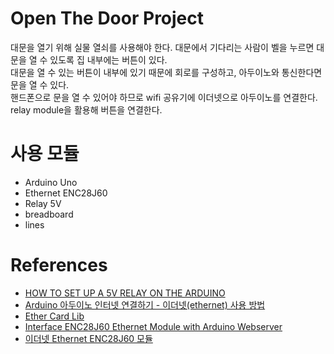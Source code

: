 # Open The Door Project

대문을 열기 위해 실물 열쇠를 사용해야 한다.
대문에서 기다리는 사람이 벨을 누르면 대문을 열 수 있도록 집 내부에는 버튼이 있다.
<br>
대문을 열 수 있는 버튼이 내부에 있기 때문에 회로를 구성하고, 아두이노와 통신한다면 문을 열 수 있다.
<br>
핸드폰으로 문을 열 수 있어야 하므로 wifi 공유기에 이더넷으로 아두이노를 연결한다.
relay module을 활용해 버튼을 연결한다.

# 사용 모듈

- Arduino Uno
- Ethernet ENC28J60
- Relay 5V
- breadboard
- lines

# References

- [HOW TO SET UP A 5V RELAY ON THE ARDUINO](https://www.circuitbasics.com/setting-up-a-5v-relay-on-the-arduino/)
- [Arduino 아두이노 인터넷 연결하기 - 이더넷(ethernet) 사용 방법](https://it-g-house.tistory.com/entry/Arduino-%EC%95%84%EB%91%90%EC%9D%B4%EB%85%B8-%EC%9D%B8%ED%84%B0%EB%84%B7-%EC%97%B0%EA%B2%B0%ED%95%98%EA%B8%B0-%EC%9D%B4%EB%8D%94%EB%84%B7ethernet-%EC%82%AC%EC%9A%A9-%EB%B0%A9%EB%B2%95?category=736096)
- [Ether Card Lib](https://github.com/njh/EtherCard)
- [Interface ENC28J60 Ethernet Module with Arduino Webserver](https://how2electronics.com/interface-enc28j60-ethernet-module-with-arduino/)
- [이더넷 Ethernet ENC28J60 모듈](https://m.blog.naver.com/eduino/222069168477)
